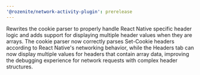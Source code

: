 ```yaml
---
'@rozenite/network-activity-plugin': prerelease
---
```


Rewrites the cookie parser to properly handle React Native specific header logic and adds support for displaying multiple header values when they are arrays. The cookie parser now correctly parses Set-Cookie headers according to React Native's networking behavior, while the Headers tab can now display multiple values for headers that contain array data, improving the debugging experience for network requests with complex header structures.
